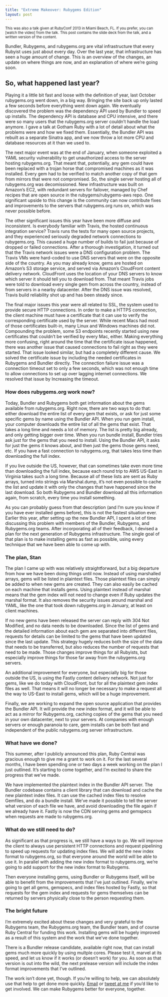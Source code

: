```yaml
---
title: "Extreme Makeover: Rubygems Edition"
layout: post
---
```


<small>This was also a talk given at RubyConf 2013 in Miami Beach, FL. If you prefer, you can [watch the video] from the talk. This post contains the slide deck from the talk, and a written version of the content.</small>

<script async class="speakerdeck-embed" data-id="5951b48031690131904d529dfbcfdd99" data-ratio="1.33333333333333" src="//speakerdeck.com/assets/embed.js"></script>

Bundler, Rubygems, and rubygems.org are vital infrastructure that every Rubyist uses just about every day. Over the last year, that infrastructure has seen a huge amount of change. This is an overview of the changes, an update on where things are now, and an explanation of where we’re going soon.

## So, what happened last year?

Playing it a little bit fast and loose with the definition of year, last October rubygems.org went down, in a big way. Bringing the site back up only lasted a few seconds before everything went down again. We eventually discovered the problem was the dependency API used by Bundler to speed up installs. The dependency API is database and CPU intensive, and there were so many users that the rubygems.org server couldn’t handle the load anymore. I gave a talk at Gotham Ruby with a lot of detail about what the problems were and how we fixed them. Essentially, the Bundler API was rebuilt as a separate Sinatra app, and we now throw a lot more CPU and database resources at it than we used to.

The next major event was at the end of January, when someone exploited a YAML security vulnerability to get unauthorized access to the server hosting rubygems.org. That meant that, potentially, any gem could have been replaced with a trojan horse that compromised machines as it was installed. Every gem had to be verified to match another copy of that gem from mirrors that were not compromised. So, the single server hosting all of rubygems.org was decomissioned. New infrastructure was built on Amazon’s EC2, with redundant servers for failover, managed by Chef recipes that are open source in the rubygems/rubygems-aws repo. One significant upside to this change is the community can now contribute fixes and improvements to the servers that rubygems.org runs on, which was never possible before.

The other significant issues this year have been more diffuse and inconsistent. Is everybody familiar with Travis, the hosted continuous integration service? Travis runs the tests for many open source projects, and they experienced seriously degraded network connections to rubygems.org. This caused a huge number of builds to fail just because of dropped or failed connections. After a thorough investigation, it turned out that the Travis network issues were a DNS configuration problem. The Travis VMs were hard-coded to use DNS servers that were on the opposite side of the country. As you may already know, gems are hosted on Amazon’s S3 storage service, and served via Amazon’s CloudFront content delivery network. CloudFront uses the location of your DNS servers to know which server it should tell you to download from. That meant Travis jobs were told to download every single gem from across the country, instead of from servers in a nearby datacenter. After the DNS issue was resolved, Travis build reliability shot up and has been steady since.

The final major issues this year were all related to SSL, the system used to provide secure HTTP connections. In order to make a HTTPS connection, the client machine must have a certificate that it can use to verify the corresponding certificate used by the server. While recent Macs had most of those certificates built-in, many Linux and Windows machines did not. Compounding the problem, some S3 endpoints recently started using new certificates that couldn’t be verified by every Mac, either. Making everything more confusing, right around the time that the certificate issue happened, there was another issue that caused connections to fail right as they were started. That issue looked similar, but had a completely different cause. We solved the certificate issue by including the needed certificates in Rubygems and Bundler directly. The connection failure issue was a connection timeout set to only a few seconds, which was not enough time to allow connections to set up over lagging internet connections. We resolved that issue by Increasing the timeout.

### How does rubygems.org work now?

Today, Bundler and Rubygems both get information about the gems available from rubygems.org. Right now, there are two ways to do that: either download the entire list of every gem that exists, or ask for just some specific gems by name using the Bundler API. When you run gem install, your computer downloads the entire list of all the gems that exist. That takes a long time and needs a lot of memory. The list is pretty big already, and only getting bigger over time. When you run bundle install, Bundler tries ask just for the gems that you need to install. Using the Bundler API, it asks for just the gems it knows about, and then just the gems those gems need, etc. If you have a fast connection to rubygems.org, that takes less time than downloading the full index.

If you live outside the US, however, that can sometimes take even more time than downloading the full index, because each round trip to AWS US-East in Virginia takes such a long time. Because all of these lists are sent as Ruby arrays, turned into strings via Marshal.dump, it’s not even possible to cache the list and update it with only the changes that have happened since the last download. So both Rubygems and Bundler download all this information again, from scratch, every time you install something.

As you can probably guess from that description (and I’m sure you know if you have ever installed gems before), this is not the fastest situation ever. Earlier this year, after setting up the new Bundler API, I spent a lot of time discussing this problem with members of the Bundler, Rubygems, and Rubygems.org teams. After incorporating all of their feedback, I devised a plan for the next generation of Rubygems infrastructure. The single goal of that plan is to make installing gems as fast as possible, using every technique that we have been able to come up with.

### The plan, Stan

The plan I came up with was relatively straightforward, but a big departure from how we have been doing things until now. Instead of using marshalled arrays, gems will be listed in plaintext files. Those plaintext files can simply be added to when new gems are created. They can also easily be cached on each machine that installs gems. Using plaintext instead of marshal means that the gem index will not need to change even if Ruby updates the marshal format. It also removes the security issues around marshal and YAML, like the one that took down rubygems.org in January, at least on client machines.

If no new gems have been released the server can reply with 304 Not Modified, and no data needs to be downloaded. Since the list of gems and the detailed information about each gem are separated into different files, requests for details can be limited to the gems that have been updated since the last update. This strategy hugely reduces both the size of the data that needs to be transferred, but also reduces the number of requests that need to be made. Those changes improve things for all Rubyists, but especially improve things for those far away from the rubygems.org servers.

An additional improvement for everyone, but especially big for those outside the US, is using the Fastly content delivery network. Not just for gems, like we do today with CloudFront, but for all the plaintext gem index files as well. That means it will no longer be necessary to make a request all the way to US-East to install gems, which will be a huge improvement.

Finally, we are working to expand the open source application that provides the Bundler API. It will provide the new index format, and it will be able to act as a mirror for Rubygems.org, caching copies of the gems that you need in your own datacenter, next to your servers. At companies with enough servers or enough paranoia to care, gem installs can be both fast and independent of the public rubygems.org server infrastructure.

### What have we done?

This summer, after I publicly announced this plan, Ruby Central was gracious enough to give me a grant to work on it. For the last several months, I have been spending one or two days a week working on the plan I just outlined. It’s starting to come together, and I’m excited to share the progress that we’ve made.

We have implemented the plaintext index in the Bundler API server. The Bundler codebase contains a client library that can download and cache the new plaintext index files. It can use the cached index files to resolve Gemfiles, and do a bundle install. We’ve made it possible to tell the server what version of each file we have, and avoid downloading the file again if we already have it. Fastly is now the CDN serving gems and gemspecs when requests are made to rubygems.org.

### What do we still need to do?

As significant as that progress is, we still have a ways to go. We will improve the client to always use persistent HTTP connections and request pipelining to speed up requests for updating index files. We will add the new index format to rubygems.org, so that everyone around the world will be able to use it. In parallel with adding the new index format to rubygems.org, we’re going to add support for the new index format to Rubygems.

Then everyone installing gems, using Bundler or Rubygems itself, will be able to benefit from the improvements that I’ve just outlined. Finally, we’re going to get all gems, gemspecs, and index files hosted by Fastly, so that requests for the gem index and requests for gems themselves can be returned by servers physically close to the person requesting them.

### The bright future

I’m extremely excited about these changes and very grateful to the Rubygems team, the Rubygems.org team, the Bundler team, and of course Ruby Central for funding this work. Installing gems will be hugely improved as a result of this system and the work that we’ve done together.

There is a Bundler release candidate, available right now, that can install gems much more quickly by using multple cores. Please test it, marvel at its speed, and let us know if it works (or doesn’t work) for you. As soon as that version is out into the wild, the next prelease version will include the index format improvements that I’ve outlined.

The work isn’t done yet, though. If you’re willing to help, we can absolutely use that help to get done more quickly. [Email](mailto:andre@arko.net) or [tweet at me](http://twitter.com/indirect) if you’d like to get involved. We can make Rubygems better for everyone, together.
